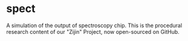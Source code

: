 # spect
A simulation of the output of spectroscopy chip. This is the procedural research content of our "Zijin" Project, now open-sourced on GitHub.
